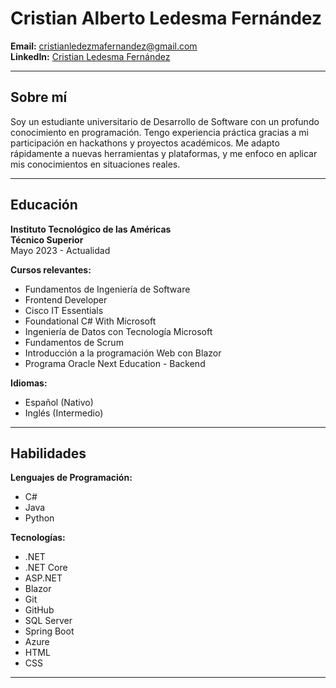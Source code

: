 # Cristian Alberto Ledesma Fernández

**Email:** cristianledezmafernandez@gmail.com  
**LinkedIn:** [Cristian Ledesma Fernández](https://www.linkedin.com/in/cristianledesmafernandez/)  

---

## Sobre mí

Soy un estudiante universitario de Desarrollo de Software con un profundo conocimiento en programación. Tengo experiencia práctica gracias a mi participación en hackathons y proyectos académicos. Me adapto rápidamente a nuevas herramientas y plataformas, y me enfoco en aplicar mis conocimientos en situaciones reales.

---

## Educación

**Instituto Tecnológico de las Américas**  
**Técnico Superior**  
Mayo 2023 - Actualidad  

**Cursos relevantes:**
- Fundamentos de Ingeniería de Software
- Frontend Developer
- Cisco IT Essentials
- Foundational C# With Microsoft
- Ingeniería de Datos con Tecnología Microsoft
- Fundamentos de Scrum
- Introducción a la programación Web con Blazor
- Programa Oracle Next Education - Backend

**Idiomas:**
- Español (Nativo)
- Inglés (Intermedio)

---

## Habilidades

**Lenguajes de Programación:**
- C#
- Java
- Python

**Tecnologías:**
- .NET
- .NET Core
- ASP.NET
- Blazor
- Git
- GitHub
- SQL Server
- Spring Boot
- Azure
- HTML
- CSS

---
